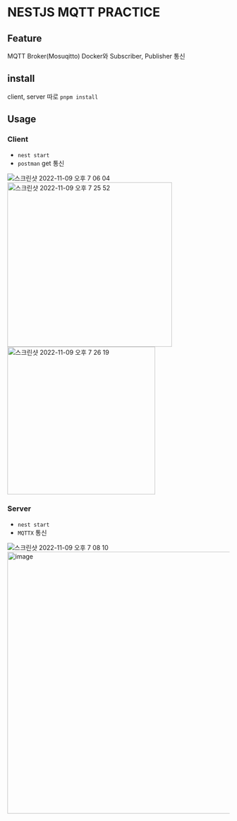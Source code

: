 # NESTJS MQTT PRACTICE
## Feature

MQTT Broker(Mosuqitto) Docker와 Subscriber, Publisher 통신 

## install

client, server 따로 `pnpm install`

## Usage

### Client
- `nest start`
- `postman` get 통신


![스크린샷 2022-11-09 오후 7 06 04](https://user-images.githubusercontent.com/105476777/200809351-25994b2c-ab96-4086-9174-8bcd24d877e6.png)
<img width="373" alt="스크린샷 2022-11-09 오후 7 25 52" src="https://user-images.githubusercontent.com/105476777/200809370-fefbf42c-9d66-4bc9-8889-404d6333e5db.png">
<img width="335" alt="스크린샷 2022-11-09 오후 7 26 19" src="https://user-images.githubusercontent.com/105476777/200809384-ec1770d6-cbce-4044-aea3-4dea0dfb1bf6.png">


### Server

- `nest start`
- `MQTTX` 통신


![스크린샷 2022-11-09 오후 7 08 10](https://user-images.githubusercontent.com/105476777/200809564-a5bc7cb4-84b6-4d51-9340-36d550da4279.png)
<img width="594" alt="image" src="https://user-images.githubusercontent.com/105476777/200816287-a5742742-64a4-4d68-8ce3-d217fdd605ac.png">
